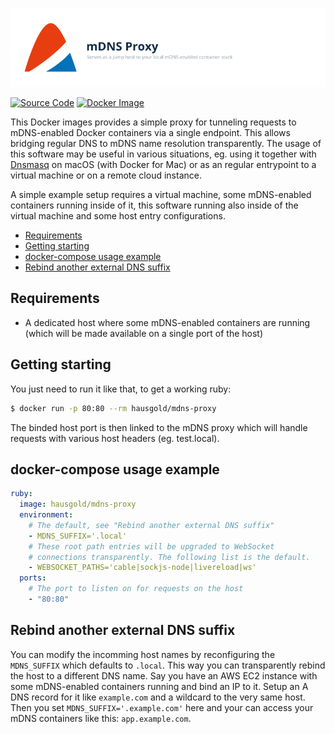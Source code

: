 ![mDNS proxy](https://raw.githubusercontent.com/hausgold/mdns-proxy/master/docs/assets/project.png)

[![Source Code](https://img.shields.io/badge/source-on%20github-blue.svg)](https://github.com/hausgold/mdns-proxy)
[![Docker Image](https://img.shields.io/badge/image-on%20docker%20hub-blue.svg)](https://hub.docker.com/r/hausgold/mdns-proxy/)

This Docker images provides a simple proxy for tunneling requests to
mDNS-enabled Docker containers via a single endpoint. This allows bridging
regular DNS to mDNS name resolution transparently. The usage of this software
may be useful in various situations, eg. using it together with
[Dnsmasq](http://www.thekelleys.org.uk/dnsmasq/doc.html) on macOS (with Docker
for Mac) or as an regular entrypoint to a virtual machine or on a remote cloud
instance.

A simple example setup requires a virtual machine, some mDNS-enabled containers
running inside of it, this software running also inside of the virtual machine
and some host entry configurations.

- [Requirements](#requirements)
- [Getting starting](#getting-starting)
- [docker-compose usage example](#docker-compose-usage-example)
- [Rebind another external DNS suffix](#rebind-another-external-dns-suffix)

## Requirements

* A dedicated host where some mDNS-enabled containers are running (which will
  be made available on a single port of the host)

## Getting starting

You just need to run it like that, to get a working ruby:

```bash
$ docker run -p 80:80 --rm hausgold/mdns-proxy
```

The binded host port is then linked to the mDNS proxy which will handle
requests with various host headers (eg. test.local).

## docker-compose usage example

```yaml
ruby:
  image: hausgold/mdns-proxy
  environment:
    # The default, see "Rebind another external DNS suffix"
    - MDNS_SUFFIX='.local'
    # These root path entries will be upgraded to WebSocket
    # connections transparently. The following list is the default.
    - WEBSOCKET_PATHS='cable|sockjs-node|livereload|ws'
  ports:
    # The port to listen on for requests on the host
    - "80:80"
```

## Rebind another external DNS suffix

You can modify the incomming host names by reconfiguring the `MDNS_SUFFIX`
which defaults to `.local`. This way you can transparently rebind the host to a
different DNS name. Say you have an AWS EC2 instance with some mDNS-enabled
containers running and bind an IP to it. Setup an A DNS record for it like
`example.com` and a wildcard to the very same host.  Then you set
`MDNS_SUFFIX='.example.com'` here and your can access your mDNS containers like
this: `app.example.com`.
